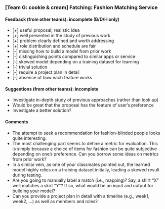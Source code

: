### [Team G: cookie & cream] Fatching: Fashion Matching Service

#### Feedback (from other teams): incomplete (B/D/H only) 
- [+] useful proposal; realistic idea
- [+] well presented in the study of previous work
- [+] problem clearly defined and worth addressing
- [+] role distribution and schedule are fair
- [-] missing how to build a model from prior work
- [-] distinguishing points compared to similar apps or service
- [-] skewed model depending on a training dataset for learning
- [-] trivial solution
- [-] require a project plan in detail
- [-] absence of how each feature works

#### Suggestions (from other teams): incomplete
* Investigate in-depth study of previous approaches (rather than look up)
* Would be great that the proposal has the feature of user’s preference
* Investigate a better solution?

#### Comments
* The attempt to seek a recommendation for fashion-blinded people looks quite interesting.
* The most challenging part seems to define a metric for evaluation.
  This is simply because a choice of items for fashion can be quite subjective depending
  on one’s preference. Can you borrow some ideas on metrics from prior work?
* In a similar vein, as one of your classmates pointed out, the learned model 
  highly relies on a training dataset initially, leading a skewed result during testing.
* Are you going to manually label a match (i.e., mapping)? 
  Say, a shirt “X” well matches a skirt “Y”?
  If so, what would be an input and output for building your model?
 * Can you provide a project plan in detail with a timeline 
   (e.g., week1, week2, ...) as well as members and roles?
